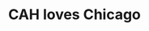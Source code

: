 ---
path: "http://chicago.cardsagainsthumanity.com/"
title: "CAH loves Chicago"
projectId: "cah"
---